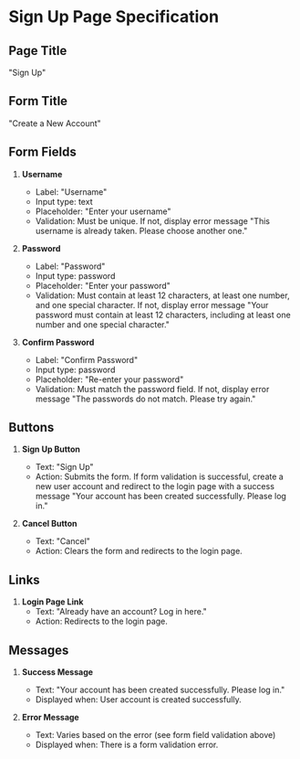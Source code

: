 # Sign Up Page Specification

## Page Title
"Sign Up"

## Form Title
"Create a New Account"

## Form Fields

1. **Username**
   - Label: "Username"
   - Input type: text
   - Placeholder: "Enter your username"
   - Validation: Must be unique. If not, display error message "This username is already taken. Please choose another one."

2. **Password**
   - Label: "Password"
   - Input type: password
   - Placeholder: "Enter your password"
   - Validation: Must contain at least 12 characters, at least one number, and one special character. If not, display error message "Your password must contain at least 12 characters, including at least one number and one special character."

3. **Confirm Password**
   - Label: "Confirm Password"
   - Input type: password
   - Placeholder: "Re-enter your password"
   - Validation: Must match the password field. If not, display error message "The passwords do not match. Please try again."

## Buttons

1. **Sign Up Button**
   - Text: "Sign Up"
   - Action: Submits the form. If form validation is successful, create a new user account and redirect to the login page with a success message "Your account has been created successfully. Please log in."

2. **Cancel Button**
   - Text: "Cancel"
   - Action: Clears the form and redirects to the login page.

## Links

1. **Login Page Link**
   - Text: "Already have an account? Log in here."
   - Action: Redirects to the login page.

## Messages

1. **Success Message**
   - Text: "Your account has been created successfully. Please log in."
   - Displayed when: User account is created successfully.

2. **Error Message**
   - Text: Varies based on the error (see form field validation above)
   - Displayed when: There is a form validation error.